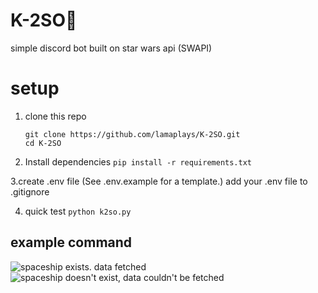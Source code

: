 # K-2SO🤖
simple discord bot built on star wars api (SWAPI) 

# setup
1. clone this repo
   ```
   git clone https://github.com/lamaplays/K-2SO.git
   cd K-2SO
   ```
2. Install dependencies
   ``` pip install -r requirements.txt ```
   
3.create .env file
  (See .env.example for a template.)
add your .env file to .gitignore

4. quick test
   ``` python k2so.py ```

## example command 
![spaceship exists. data fetched](imgs/example1.jpeg)
![spaceship doesn't exist, data couldn't be fetched](imgs/example2.jpeg)




   
   
